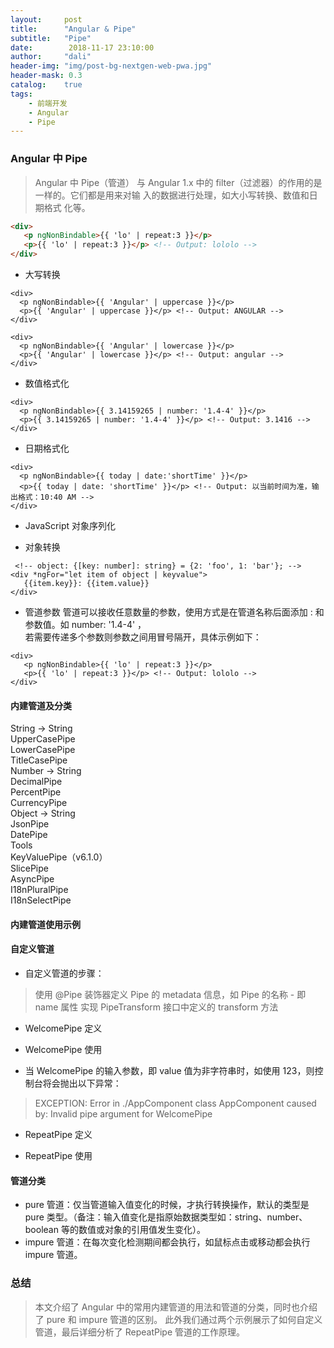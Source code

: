 ```yaml
---
layout:     post
title:      "Angular & Pipe"
subtitle:   "Pipe"
date:        2018-11-17 23:10:00
author:     "dali"
header-img: "img/post-bg-nextgen-web-pwa.jpg"
header-mask: 0.3
catalog:    true
tags:
    - 前端开发
    - Angular
    - Pipe
---
```



### Angular 中 Pipe
> Angular 中 Pipe（管道） 与 Angular 1.x 中的 filter（过滤器）的作用的是一样的。它们都是用来对输  入的数据进行处理，如大小写转换、数值和日期格式  化等。

```html
<div>
   <p ngNonBindable>{{ 'lo' | repeat:3 }}</p>
   <p>{{ 'lo' | repeat:3 }}</p> <!-- Output: lololo -->
</div>
```

- 大写转换
```
<div>
  <p ngNonBindable>{{ 'Angular' | uppercase }}</p>
  <p>{{ 'Angular' | uppercase }}</p> <!-- Output: ANGULAR -->
</div>
```


```
<div>
  <p ngNonBindable>{{ 'Angular' | lowercase }}</p>
  <p>{{ 'Angular' | lowercase }}</p> <!-- Output: angular -->
</div>
```

- 数值格式化
```
<div>
  <p ngNonBindable>{{ 3.14159265 | number: '1.4-4' }}</p>
  <p>{{ 3.14159265 | number: '1.4-4' }}</p> <!-- Output: 3.1416 -->
</div>

```

- 日期格式化  

 
```
<div>
  <p ngNonBindable>{{ today | date:'shortTime' }}</p>
  <p>{{ today | date: 'shortTime' }}</p> <!-- Output: 以当前时间为准，输出格式：10:40 AM -->
</div>  
```
- JavaScript 对象序列化



- 对象转换

 
```
 <!-- object: {[key: number]: string} = {2: 'foo', 1: 'bar'}; -->
<div *ngFor="let item of object | keyvalue">
   {{item.key}}: {{item.value}} 
</div>
```


- 管道参数
管道可以接收任意数量的参数，使用方式是在管道名称后面添加 : 和参数值。如 number: '1.4-4' ，  
若需要传递多个参数则参数之间用冒号隔开，具体示例如下：

```
<div>
   <p ngNonBindable>{{ 'lo' | repeat:3 }}</p>
   <p>{{ 'lo' | repeat:3 }}</p> <!-- Output: lololo -->
</div>
```
#### 内建管道及分类
String -> String  
UpperCasePipe  
LowerCasePipe  
TitleCasePipe  
Number -> String  
DecimalPipe  
PercentPipe  
CurrencyPipe  
Object -> String  
JsonPipe  
DatePipe  
Tools  
KeyValuePipe（v6.1.0）  
SlicePipe  
AsyncPipe  
I18nPluralPipe  
I18nSelectPipe 

#### 内建管道使用示例 

#### 自定义管道
- 自定义管道的步骤：

> 使用 @Pipe 装饰器定义 Pipe 的 metadata 信息，如 Pipe 的名称 - 即 name 属性
实现 PipeTransform 接口中定义的 transform 方法
- WelcomePipe 定义  

- WelcomePipe 使用

- 当 WelcomePipe 的输入参数，即 value 值为非字符串时，如使用 123，则控制台将会抛出以下异常：


> EXCEPTION: Error in ./AppComponent class AppComponent caused by: Invalid pipe argument for WelcomePipe

- RepeatPipe 定义

- RepeatPipe 使用

#### 管道分类
-  pure 管道：仅当管道输入值变化的时候，才执行转换操作，默认的类型是 pure 类型。（备注：输入值变化是指原始数据类型如：string、number、boolean 等的数值或对象的引用值发生变化）。  
- impure 管道：在每次变化检测期间都会执行，如鼠标点击或移动都会执行 impure 管道。  
### 总结
> 本文介绍了 Angular 中的常用内建管道的用法和管道的分类，同时也介绍了 pure 和 impure 管道的区别。 此外我们通过两个示例展示了如何自定义管道，最后详细分析了 RepeatPipe 管道的工作原理。
